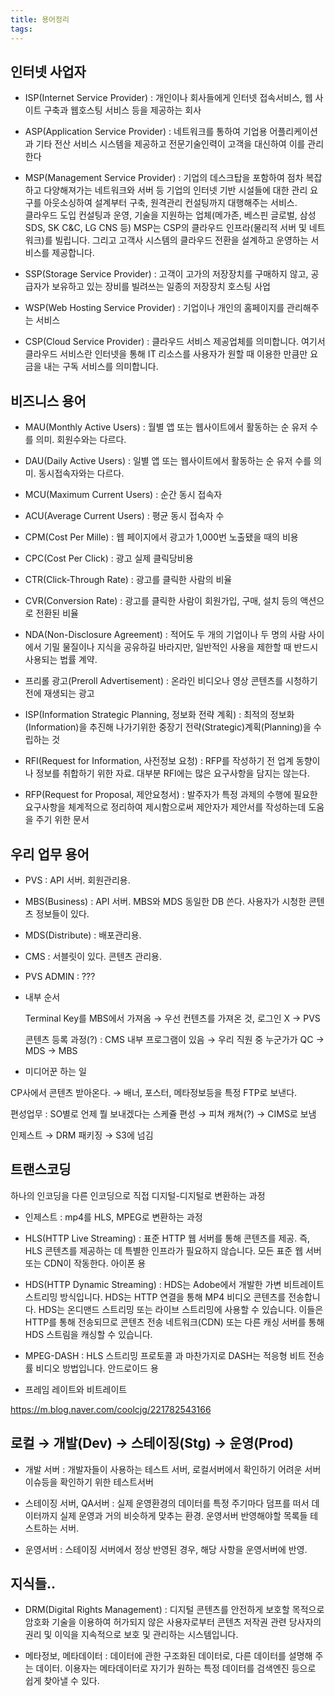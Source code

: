 ```yaml
---
title: 용어정리
tags: 
---
```


## 인터넷 사업자

* ISP(Internet Service Provider) : 
개인이나 회사들에게 인터넷 접속서비스, 웹 사이트 구축과 웹호스팅 서비스 등을 제공하는 회사

* ASP(Application Service Provider) : 
네트워크를 통하여 기업용 어플리케이션과 기타 전산 서비스 시스템을 제공하고 전문기술인력이 고객을 대신하여 이를 관리한다

* MSP(Management Service Provider) : 
기업의 데스크탑을 포함하여 점차 복잡하고 다양해져가는 네트워크와 서버 등 기업의 인터넷 기반 시설들에 대한 관리 요구를 아웃소싱하여 설계부터 구축, 원격관리 컨설팅까지 대행해주는 서비스.   
클라우드 도입 컨설팅과 운영, 기술을 지원하는 업체(메가존, 베스핀 글로벌, 삼성 SDS, SK C&C, LG CNS 등) MSP는 CSP의 클라우드 인프라(물리적 서버 및 네트워크)를 빌립니다. 그리고 고객사 시스템의 클라우드 전환을 설계하고 운영하는 서비스를 제공합니다.

* SSP(Storage Service Provider) : 
고객이 고가의 저장장치를 구매하지 않고, 공급자가 보유하고 있는 장비를 빌려쓰는 일종의 저장장치 호스팅 사업

* WSP(Web Hosting Service Provider) : 
기업이나 개인의 홈페이지를 관리해주는 서비스

* CSP(Cloud Service Provider) : 
클라우드 서비스 제공업체를 의미합니다. 여기서 클라우드 서비스란 인터넷을 통해 IT 리소스를 사용자가 원할 때 이용한 만큼만 요금을 내는 구독 서비스를 의미합니다.

## 비즈니스 용어

* MAU(Monthly Active Users) : 
월별 앱 또는 웹사이트에서 활동하는 순 유저 수를 의미. 회원수와는 다르다.

* DAU(Daily Active Users) : 
일별 앱 또는 웹사이트에서 활동하는 순 유저 수를 의미. 동시접속자와는 다르다.

* MCU(Maximum Current Users) : 
순간 동시 접속자

* ACU(Average Current Users) : 
평균 동시 접속자 수

* CPM(Cost Per Mille) : 
웹 페이지에서 광고가 1,000번 노출됐을 때의 비용

* CPC(Cost Per Click) : 
광고 실제 클릭당비용

* CTR(Click-Through Rate) : 
광고를 클릭한 사람의 비율

* CVR(Conversion Rate) : 
광고를 클릭한 사람이 회원가입, 구매, 설치 등의 액션으로 전환된 비율

* NDA(Non-Disclosure Agreement) : 
적어도 두 개의 기업이나 두 명의 사람 사이에서 기밀 물질이나 지식을 공유하길 바라지만, 일반적인 사용을 제한할 때 반드시 사용되는 법률 계약.

* 프리롤 광고(Preroll Advertisement) : 
온라인 비디오나 영상 콘텐츠를 시청하기 전에 재생되는 광고

* ISP(Information Strategic Planning, 정보화 전략 계획) : 
최적의 정보화(Information)을 추진해 나가기위한 중장기 전략(Strategic)계획(Planning)을 수립하는 것

* RFI(Request for Information, 사전정보 요청) : 
RFP를 작성하기 전 업계 동향이나 정보를 취합하기 위한 자료. 대부분 RFI에는 많은 요구사항을 담지는 않는다.

* RFP(Request for Proposal, 제안요청서) : 
발주자가 특정 과제의 수행에 필요한 요구사항을 체계적으로 정리하여 제시함으로써 제안자가 제안서를 작성하는데 도움을 주기 위한 문서



## 우리 업무 용어

* PVS : 
API 서버. 회원관리용.

* MBS(Business) : 
API 서버. MBS와 MDS 동일한 DB 쓴다. 사용자가 시청한 콘텐츠 정보들이 있다.

* MDS(Distribute) : 
배포관리용.

* CMS : 
서블릿이 있다. 콘텐츠 관리용.

* PVS ADMIN : 
???

* 내부 순서

    Terminal Key를 MBS에서 가져옴 → 우선 컨텐츠를 가져온 것, 로그인 X → PVS   
   
    콘텐츠 등록 과정(?) : CMS 내부 프로그램이 있음 → 우리 직원 중 누군가가 QC → MDS → MBS

* 미디어꾼 하는 일

CP사에서 콘텐츠 받아온다. → 배너, 포스터, 메타정보등을 특정 FTP로 보낸다.

편성업무 : SO별로 언제 뭘 보내겠다는 스케쥴 편성 → 피쳐 캐쳐(?) → CIMS로 보냄

인제스트 → DRM 패키징 → S3에 넘김

## 트랜스코딩

하나의 인코딩을 다른 인코딩으로 직접 디지털-디지털로 변환하는 과정

* 인제스트 : 
mp4를 HLS, MPEG로 변환하는 과정

* HLS(HTTP Live Streaming) : 
표준 HTTP 웹 서버를 통해 콘텐츠를 제공. 즉, HLS 콘텐츠를 제공하는 데 특별한 인프라가 필요하지 않습니다. 모든 표준 웹 서버 또는 CDN이 작동한다. 아이폰 용

* HDS(HTTP Dynamic Streaming) : 
HDS는 Adobe에서 개발한 가변 비트레이트 스트리밍 방식입니다. HDS는 HTTP 연결을 통해 MP4 비디오 콘텐츠를 전송합니다. HDS는 온디맨드 스트리밍 또는 라이브 스트리밍에 사용할 수 있습니다. 이들은 HTTP를 통해 전송되므로 콘텐츠 전송 네트워크(CDN) 또는 다른 캐싱 서버를 통해 HDS 스트림을 캐싱할 수 있습니다.

* MPEG-DASH : 
HLS 스트리밍 프로토콜 과 마찬가지로 DASH는 적응형 비트 전송률 비디오 방법입니다. 안드로이드 용

* 프레임 레이트와 비트레이트

https://m.blog.naver.com/coolcjg/221782543166

## 로컬 → 개발(Dev) → 스테이징(Stg) → 운영(Prod)

* 개발 서버 : 
개발자들이 사용하는 테스트 서버, 로컬서버에서 확인하기 어려운 서버이슈등을 확인하기 위한 테스트서버

* 스테이징 서버, QA서버 : 
실제 운영환경의 데이터를 특정 주기마다 덤프를 떠서 데이터까지 실제 운영과 거의 비슷하게 맞추는 환경. 운영서버 반영해야할 목록들 테스트하는 서버.   
   
* 운영서버 : 
스테이징 서버에서 정상 반영된 경우, 해당 사항을 운영서버에 반영.

## 지식들..

* DRM(Digital Rights Management) : 
디지털 콘텐츠를 안전하게 보호할 목적으로 암호화 기술을 이용하여 허가되지 않은 사용자로부터 콘텐츠 저작권 관련 당사자의 권리 및 이익을 지속적으로 보호 및 관리하는 시스템입니다.

* 메타정보, 메타데이터 : 
데이터에 관한 구조화된 데이터로, 다른 데이터를 설명해 주는 데이터. 이용자는 메타데이터로 자기가 원하는 특정 데이터를 검색엔진 등으로 쉽게 찾아낼 수 있다.